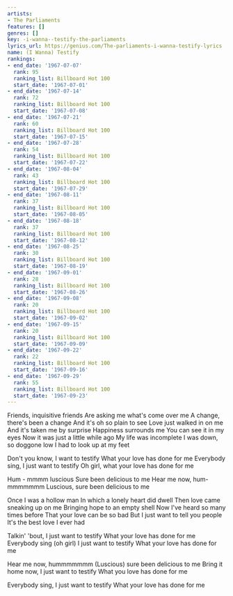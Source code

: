 ```yaml
---
artists:
- The Parliaments
features: []
genres: []
key: -i-wanna--testify-the-parliaments
lyrics_url: https://genius.com/The-parliaments-i-wanna-testify-lyrics
name: (I Wanna) Testify
rankings:
- end_date: '1967-07-07'
  rank: 95
  ranking_list: Billboard Hot 100
  start_date: '1967-07-01'
- end_date: '1967-07-14'
  rank: 72
  ranking_list: Billboard Hot 100
  start_date: '1967-07-08'
- end_date: '1967-07-21'
  rank: 60
  ranking_list: Billboard Hot 100
  start_date: '1967-07-15'
- end_date: '1967-07-28'
  rank: 54
  ranking_list: Billboard Hot 100
  start_date: '1967-07-22'
- end_date: '1967-08-04'
  rank: 43
  ranking_list: Billboard Hot 100
  start_date: '1967-07-29'
- end_date: '1967-08-11'
  rank: 37
  ranking_list: Billboard Hot 100
  start_date: '1967-08-05'
- end_date: '1967-08-18'
  rank: 37
  ranking_list: Billboard Hot 100
  start_date: '1967-08-12'
- end_date: '1967-08-25'
  rank: 30
  ranking_list: Billboard Hot 100
  start_date: '1967-08-19'
- end_date: '1967-09-01'
  rank: 28
  ranking_list: Billboard Hot 100
  start_date: '1967-08-26'
- end_date: '1967-09-08'
  rank: 20
  ranking_list: Billboard Hot 100
  start_date: '1967-09-02'
- end_date: '1967-09-15'
  rank: 20
  ranking_list: Billboard Hot 100
  start_date: '1967-09-09'
- end_date: '1967-09-22'
  rank: 22
  ranking_list: Billboard Hot 100
  start_date: '1967-09-16'
- end_date: '1967-09-29'
  rank: 55
  ranking_list: Billboard Hot 100
  start_date: '1967-09-23'
---
```

Friends, inquisitive friends
Are asking me what's come over me
A change, there's been a change
And it's oh so plain to see
Love just walked in on me
And it's taken me by surprise
Happiness surrounds me
You can see it in my eyes
Now it was just a little while ago
My life was incomplete
I was down, so doggone low
I had to look up at my feet

Don't you know, I want to testify
What your love has done for me
Everybody sing, I just want to testify
Oh girl, what your love has done for me

Hum - mmmm luscious
Sure been delicious to me
Hear me now, hum-mmmmmmm
Luscious, sure been delicious to me

Once I was a hollow man
In which a lonely heart did dwell
Then love came sneaking up on me
Bringing hope to an empty shell
Now I've heard so many times before
That your love can be so bad
But I just want to tell you people
It's the best love I ever had

Talkin' 'bout, I just want to testify
What your love has done for me
Everybody sing (oh girl) I just want to testify
What your love has done for me

Hear me now, hummmmmmm
(Luscious) sure been delicious to me
Bring it home now, I just want to testify
What you love has done for me

Everybody sing, I just want to testify
What your love has done for me
